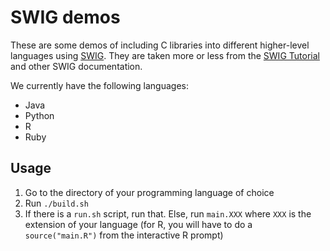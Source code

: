 # SWIG demos

These are some demos of including C libraries into different higher-level languages using [SWIG](http://www.swig.org). They are taken more or less from the [SWIG Tutorial](http://www.swig.org/tutorial.html) and other SWIG documentation.

We currently have the following languages:

  * Java
  * Python
  * R
  * Ruby


## Usage

  1. Go to the directory of your programming language of choice
  2. Run `./build.sh`
  3. If there is a `run.sh` script, run that. Else, run `main.XXX` where `XXX` is the extension of your language (for R, you will have to do a `source("main.R")` from the interactive R prompt)
 
